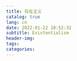 ```yaml
---
title: 存在主义
catalog: true
lang: cn
date: 2022-01-22 10:52:32
subtitle: Existentialism
header-img:
tags:
categories:
---
```

